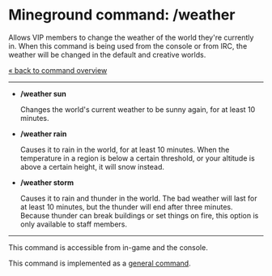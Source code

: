 Mineground command: /weather
==========

Allows VIP members to change the weather of the world they're currently in. When this command is being used from the console or from IRC, the weather will be changed in the default and creative worlds.

[« back to command overview](../commands.md)

----------
+ **/weather sun**

  Changes the world's current weather to be sunny again, for at least 10 minutes.

+ **/weather rain**

  Causes it to rain in the world, for at least 10 minutes. When the temperature in a region is below a certain threshold, or your altitude is above a certain height, it will snow instead.

+ **/weather storm**

  Causes it to rain and thunder in the world. The bad weather will last for at least 10 minutes, but the thunder will end after three minutes. Because thunder can break buildings or set things on fire, this option is only available to staff members.

----------

This command is accessible from in-game and the console.

This command is implemented as a [general command](../../src/main/java/com/mineground/features/GeneralCommands.java).